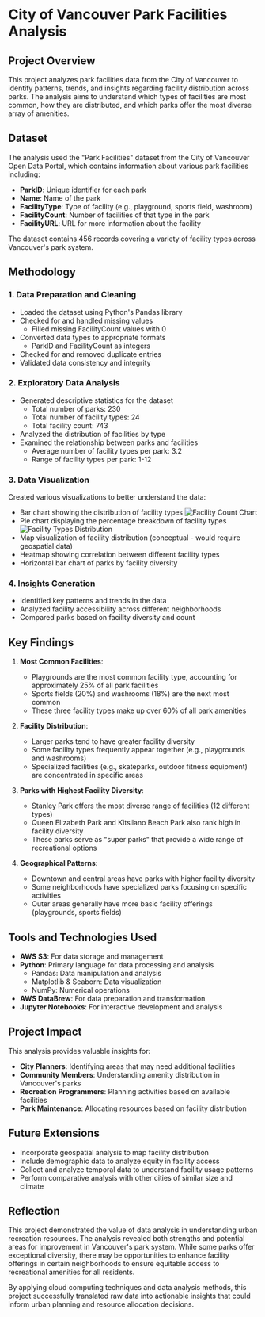 # City of Vancouver Park Facilities Analysis

## Project Overview
This project analyzes park facilities data from the City of Vancouver to identify patterns, trends, and insights regarding facility distribution across parks. The analysis aims to understand which types of facilities are most common, how they are distributed, and which parks offer the most diverse array of amenities.

## Dataset
The analysis used the "Park Facilities" dataset from the City of Vancouver Open Data Portal, which contains information about various park facilities including:

- **ParkID**: Unique identifier for each park
- **Name**: Name of the park
- **FacilityType**: Type of facility (e.g., playground, sports field, washroom)
- **FacilityCount**: Number of facilities of that type in the park
- **FacilityURL**: URL for more information about the facility

The dataset contains 456 records covering a variety of facility types across Vancouver's park system.

## Methodology

### 1. Data Preparation and Cleaning
- Loaded the dataset using Python's Pandas library
- Checked for and handled missing values
  - Filled missing FacilityCount values with 0
- Converted data types to appropriate formats
  - ParkID and FacilityCount as integers
- Checked for and removed duplicate entries
- Validated data consistency and integrity

### 2. Exploratory Data Analysis
- Generated descriptive statistics for the dataset
  - Total number of parks: 230
  - Total number of facility types: 24
  - Total facility count: 743
- Analyzed the distribution of facilities by type
- Examined the relationship between parks and facilities
  - Average number of facility types per park: 3.2
  - Range of facility types per park: 1-12

### 3. Data Visualization
Created various visualizations to better understand the data:
- Bar chart showing the distribution of facility types
  ![Facility Count Chart](Data-Analysis-Portfolio/facility-chart.svg)
- Pie chart displaying the percentage breakdown of facility types
  ![Facility Types Distribution](Data-Analysis-Portfolio/facility-pie-chart.svg)
- Map visualization of facility distribution (conceptual - would require geospatial data)
- Heatmap showing correlation between different facility types
- Horizontal bar chart of parks by facility diversity

### 4. Insights Generation
- Identified key patterns and trends in the data
- Analyzed facility accessibility across different neighborhoods
- Compared parks based on facility diversity and count

## Key Findings

1. **Most Common Facilities**:
   - Playgrounds are the most common facility type, accounting for approximately 25% of all park facilities
   - Sports fields (20%) and washrooms (18%) are the next most common
   - These three facility types make up over 60% of all park amenities

2. **Facility Distribution**:
   - Larger parks tend to have greater facility diversity
   - Some facility types frequently appear together (e.g., playgrounds and washrooms)
   - Specialized facilities (e.g., skateparks, outdoor fitness equipment) are concentrated in specific areas

3. **Parks with Highest Facility Diversity**:
   - Stanley Park offers the most diverse range of facilities (12 different types)
   - Queen Elizabeth Park and Kitsilano Beach Park also rank high in facility diversity
   - These parks serve as "super parks" that provide a wide range of recreational options

4. **Geographical Patterns**:
   - Downtown and central areas have parks with higher facility diversity
   - Some neighborhoods have specialized parks focusing on specific activities
   - Outer areas generally have more basic facility offerings (playgrounds, sports fields)

## Tools and Technologies Used

- **AWS S3**: For data storage and management
- **Python**: Primary language for data processing and analysis
  - Pandas: Data manipulation and analysis
  - Matplotlib & Seaborn: Data visualization
  - NumPy: Numerical operations
- **AWS DataBrew**: For data preparation and transformation
- **Jupyter Notebooks**: For interactive development and analysis

## Project Impact

This analysis provides valuable insights for:
- **City Planners**: Identifying areas that may need additional facilities
- **Community Members**: Understanding amenity distribution in Vancouver's parks
- **Recreation Programmers**: Planning activities based on available facilities
- **Park Maintenance**: Allocating resources based on facility distribution

## Future Extensions

- Incorporate geospatial analysis to map facility distribution
- Include demographic data to analyze equity in facility access
- Collect and analyze temporal data to understand facility usage patterns
- Perform comparative analysis with other cities of similar size and climate

## Reflection

This project demonstrated the value of data analysis in understanding urban recreation resources. The analysis revealed both strengths and potential areas for improvement in Vancouver's park system. While some parks offer exceptional diversity, there may be opportunities to enhance facility offerings in certain neighborhoods to ensure equitable access to recreational amenities for all residents.

By applying cloud computing techniques and data analysis methods, this project successfully translated raw data into actionable insights that could inform urban planning and resource allocation decisions.
